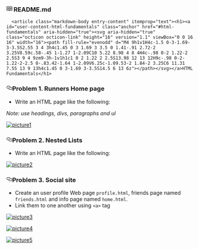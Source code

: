 <div id="readme" class="readme boxed-group clearfix announce instapaper_body md">
    <h3>
      <svg aria-hidden="true" class="octicon octicon-book" height="16" version="1.1" viewBox="0 0 16 16" width="16"><path fill-rule="evenodd" d="M3 5h4v1H3V5zm0 3h4V7H3v1zm0 2h4V9H3v1zm11-5h-4v1h4V5zm0 2h-4v1h4V7zm0 2h-4v1h4V9zm2-6v9c0 .55-.45 1-1 1H9.5l-1 1-1-1H2c-.55 0-1-.45-1-1V3c0-.55.45-1 1-1h5.5l1 1 1-1H15c.55 0 1 .45 1 1zm-8 .5L7.5 3H2v9h6V3.5zm7-.5H9.5l-.5.5V12h6V3z"></path></svg>
      README.md
    </h3>

      <article class="markdown-body entry-content" itemprop="text"><h1><a id="user-content-html-fundamentals" class="anchor" href="#html-fundamentals" aria-hidden="true"><svg aria-hidden="true" class="octicon octicon-link" height="16" version="1.1" viewBox="0 0 16 16" width="16"><path fill-rule="evenodd" d="M4 9h1v1H4c-1.5 0-3-1.69-3-3.5S2.55 3 4 3h4c1.45 0 3 1.69 3 3.5 0 1.41-.91 2.72-2 3.25V8.59c.58-.45 1-1.27 1-2.09C10 5.22 8.98 4 8 4H4c-.98 0-2 1.22-2 2.5S3 9 4 9zm9-3h-1v1h1c1 0 2 1.22 2 2.5S13.98 12 13 12H9c-.98 0-2-1.22-2-2.5 0-.83.42-1.64 1-2.09V6.25c-1.09.53-2 1.84-2 3.25C6 11.31 7.55 13 9 13h4c1.45 0 3-1.69 3-3.5S14.5 6 13 6z"></path></svg></a>HTML Fundamentals</h1>

<h3><a id="user-content-problem-1-runners-home-page" class="anchor" href="#problem-1-runners-home-page" aria-hidden="true"><svg aria-hidden="true" class="octicon octicon-link" height="16" version="1.1" viewBox="0 0 16 16" width="16"><path fill-rule="evenodd" d="M4 9h1v1H4c-1.5 0-3-1.69-3-3.5S2.55 3 4 3h4c1.45 0 3 1.69 3 3.5 0 1.41-.91 2.72-2 3.25V8.59c.58-.45 1-1.27 1-2.09C10 5.22 8.98 4 8 4H4c-.98 0-2 1.22-2 2.5S3 9 4 9zm9-3h-1v1h1c1 0 2 1.22 2 2.5S13.98 12 13 12H9c-.98 0-2-1.22-2-2.5 0-.83.42-1.64 1-2.09V6.25c-1.09.53-2 1.84-2 3.25C6 11.31 7.55 13 9 13h4c1.45 0 3-1.69 3-3.5S14.5 6 13 6z"></path></svg></a>Problem 1. Runners Home page</h3>

<ul>
<li>  Write an HTML page like the following:</li>
</ul>

<p><em>Note: use headings, divs, paragraphs and ul</em></p>

<p><a href="https://cloud.githubusercontent.com/assets/3619393/7002604/e4dadf2a-dc55-11e4-9743-76f4cf0c3f5b.png" target="_blank"><img src="https://cloud.githubusercontent.com/assets/3619393/7002604/e4dadf2a-dc55-11e4-9743-76f4cf0c3f5b.png" alt="picture1" style="max-width:100%;"></a></p>

<h3><a id="user-content-problem-2-nested-lists" class="anchor" href="#problem-2-nested-lists" aria-hidden="true"><svg aria-hidden="true" class="octicon octicon-link" height="16" version="1.1" viewBox="0 0 16 16" width="16"><path fill-rule="evenodd" d="M4 9h1v1H4c-1.5 0-3-1.69-3-3.5S2.55 3 4 3h4c1.45 0 3 1.69 3 3.5 0 1.41-.91 2.72-2 3.25V8.59c.58-.45 1-1.27 1-2.09C10 5.22 8.98 4 8 4H4c-.98 0-2 1.22-2 2.5S3 9 4 9zm9-3h-1v1h1c1 0 2 1.22 2 2.5S13.98 12 13 12H9c-.98 0-2-1.22-2-2.5 0-.83.42-1.64 1-2.09V6.25c-1.09.53-2 1.84-2 3.25C6 11.31 7.55 13 9 13h4c1.45 0 3-1.69 3-3.5S14.5 6 13 6z"></path></svg></a>Problem 2. Nested Lists</h3>

<ul>
<li>  Write an HTML page like the following:</li>
</ul>

<p><a href="https://cloud.githubusercontent.com/assets/3619393/7002607/ee1e65c0-dc55-11e4-966e-2eb85ea38c0d.png" target="_blank"><img src="https://cloud.githubusercontent.com/assets/3619393/7002607/ee1e65c0-dc55-11e4-966e-2eb85ea38c0d.png" alt="picture2" style="max-width:100%;"></a></p>

<h3><a id="user-content-problem-3-social-site" class="anchor" href="#problem-3-social-site" aria-hidden="true"><svg aria-hidden="true" class="octicon octicon-link" height="16" version="1.1" viewBox="0 0 16 16" width="16"><path fill-rule="evenodd" d="M4 9h1v1H4c-1.5 0-3-1.69-3-3.5S2.55 3 4 3h4c1.45 0 3 1.69 3 3.5 0 1.41-.91 2.72-2 3.25V8.59c.58-.45 1-1.27 1-2.09C10 5.22 8.98 4 8 4H4c-.98 0-2 1.22-2 2.5S3 9 4 9zm9-3h-1v1h1c1 0 2 1.22 2 2.5S13.98 12 13 12H9c-.98 0-2-1.22-2-2.5 0-.83.42-1.64 1-2.09V6.25c-1.09.53-2 1.84-2 3.25C6 11.31 7.55 13 9 13h4c1.45 0 3-1.69 3-3.5S14.5 6 13 6z"></path></svg></a>Problem 3. Social site</h3>

<ul>
<li>  Create an user profile Web page <code>profile.html</code>, friends page named <code>friends.html</code> and info page named <code>home.html</code>.</li>
<li>  Link them to one another using <code>&lt;a&gt;</code> tag</li>
</ul>

<p><a href="https://cloud.githubusercontent.com/assets/3619393/7002582/b53708fc-dc55-11e4-88f9-831a63a7a6c0.png" target="_blank"><img src="https://cloud.githubusercontent.com/assets/3619393/7002582/b53708fc-dc55-11e4-88f9-831a63a7a6c0.png" alt="picture3" style="max-width:100%;"></a></p>

<p><a href="https://cloud.githubusercontent.com/assets/3619393/7002592/c14ee27c-dc55-11e4-85c5-42fefe9f9751.png" target="_blank"><img src="https://cloud.githubusercontent.com/assets/3619393/7002592/c14ee27c-dc55-11e4-85c5-42fefe9f9751.png" alt="picture4" style="max-width:100%;"></a></p>

<p><a href="https://cloud.githubusercontent.com/assets/3619393/7002594/c9f92266-dc55-11e4-8396-f5ac08234561.png" target="_blank"><img src="https://cloud.githubusercontent.com/assets/3619393/7002594/c9f92266-dc55-11e4-8396-f5ac08234561.png" alt="picture5" style="max-width:100%;"></a></p>
</article>
  </div>